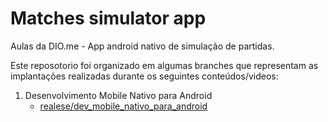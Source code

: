 # Matches simulator app
Aulas da DIO.me - App android nativo de simulação de partidas.

Este reposotorio foi organizado em algumas branches que representam as implantações realizadas durante os seguintes conteúdos/videos:

1. Desenvolvimento Mobile Nativo para Android
    - [realese/dev_mobile_nativo_para_android](https://github.com/Andrebaixista1/matches-simulator-app/tree/release/dev_mobile_nativo_para_android)
